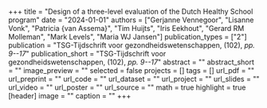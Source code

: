 +++
title = "Design of a three-level evaluation of the Dutch Healthy School program"
date = "2024-01-01"
authors = ["Gerjanne Vennegoor", "Lisanne Vonk", "Patricia {van Assema}", "Tim Huijts", "Iris Eekhout", "Gerard RM Molleman", "Mark Levels", "Maria WJ Jansen"]
publication_types = ["2"]
publication = "TSG-Tijdschrift voor gezondheidswetenschappen, (102), _pp. 9--17_"
publication_short = "TSG-Tijdschrift voor gezondheidswetenschappen, (102), _pp. 9--17_"
abstract = ""
abstract_short = ""
image_preview = ""
selected = false
projects = []
tags = []
url_pdf = ""
url_preprint = ""
url_code = ""
url_dataset = ""
url_project = ""
url_slides = ""
url_video = ""
url_poster = ""
url_source = ""
math = true
highlight = true
[header]
image = ""
caption = ""
+++
